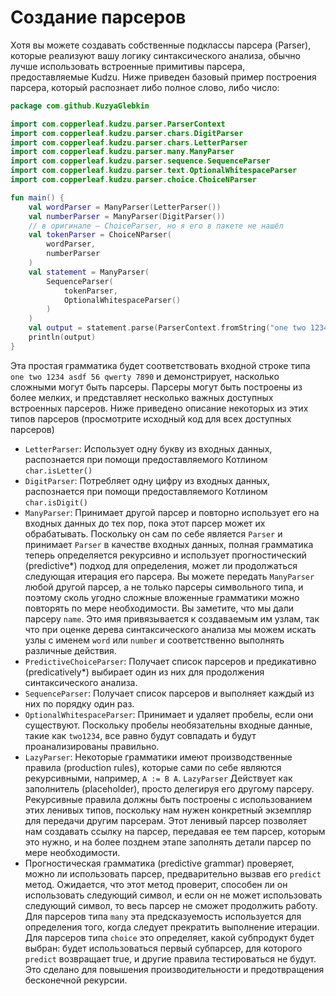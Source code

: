 # Создание парсеров

Хотя вы можете создавать собственные подклассы парсера (Parser), которые реализуют вашу логику синтаксического анализа, обычно лучше использовать встроенные примитивы парсера, предоставляемые Kudzu. Ниже приведен базовый пример построения парсера, который распознает либо полное слово, либо число:

```kotlin
package com.github.KuzyaGlebkin

import com.copperleaf.kudzu.parser.ParserContext
import com.copperleaf.kudzu.parser.chars.DigitParser
import com.copperleaf.kudzu.parser.chars.LetterParser
import com.copperleaf.kudzu.parser.many.ManyParser
import com.copperleaf.kudzu.parser.sequence.SequenceParser
import com.copperleaf.kudzu.parser.text.OptionalWhitespaceParser
import com.copperleaf.kudzu.parser.choice.ChoiceNParser

fun main() {
    val wordParser = ManyParser(LetterParser())
    val numberParser = ManyParser(DigitParser())
    // в оригинале — ChoiceParser, но я его в пакете не нашёл
    val tokenParser = ChoiceNParser(
        wordParser,
        numberParser
    )
    val statement = ManyParser(
        SequenceParser(
            tokenParser,
            OptionalWhitespaceParser()
        )
    )
    val output = statement.parse(ParserContext.fromString("one two 1234 asdf 56 qwerty 7890"))
    println(output)
}
```

Эта простая грамматика будет соответствовать входной строке типа `one two 1234 asdf 56 qwerty 7890` и демонстрирует, насколько сложными могут быть парсеры. Парсеры могут быть построены из более мелких, и представляет несколько важных доступных встроенных парсеров. Ниже приведено описание некоторых из этих типов парсеров (просмотрите исходный код для всех доступных парсеров)

+ `LetterParser`: Использует одну букву из входных данных, распознается при помощи предоставляемого Котлином `char.isLetter()`
+ `DigitParser`: Потребляет одну цифру из входных данных, распознается при помощи предоставляемого Котлином `char.isDigit()`
+ `ManyParser`: Принимает другой парсер и повторно использует его на входных данных до тех пор, пока этот парсер может их обрабатывать. Поскольку он сам по себе является `Parser` и принимает `Parser` в качестве входных данных, полная грамматика теперь определяется рекурсивно и использует прогностический (predictive*) подход для определения, может ли продолжаться следующая итерация его парсера. Вы можете передать `ManyParser` любой другой парсер, а не только парсеры символьного типа, и поэтому сколь угодно сложные вложенные грамматики можно повторять по мере необходимости. Вы заметите, что мы дали парсеру `name`. Это имя привязывается к создаваемым им узлам, так что при оценке дерева синтаксического анализа мы можем искать узлы с именем `word` или `number` и соответственно выполнять различные действия.
+ `PredictiveChoiceParser`: Получает список парсеров и предикативно (predicatively*) выбирает один из них для продолжения синтаксического анализа.
+ `SequenceParser`: Получает список парсеров и выполняет каждый из них по порядку один раз.
+ `OptionalWhitespaceParser`: Принимает и удаляет пробелы, если они существуют. Поскольку пробелы необязательны входные данные, такие как `two1234`, все равно будут совпадать и будут проанализированы правильно.
+ `LazyParser`: Некоторые грамматики имеют производственные правила (production rules), которые сами по себе являются рекурсивными, например, `A := B A`. `LazyParser` Действует как заполнитель (placeholder), просто делегируя его другому парсеру. Рекурсивные правила должны быть построены с использованием этих ленивых типов, поскольку нам нужен конкретный экземпляр для передачи другим парсерам. Этот ленивый парсер позволяет нам создавать ссылку на парсер, передавая ее тем парсер, которым это нужно, и на более позднем этапе заполнять детали парсер по мере необходимости.
+ Прогностическая грамматика (predictive grammar) проверяет, можно ли использовать парсер, предварительно вызвав его `predict` метод. Ожидается, что этот метод проверит, способен ли он использовать следующий символ, и если он не может использовать следующий символ, то весь парсер не сможет продолжить работу. Для парсеров типа `many` эта предсказуемость используется для определения того, когда следует прекратить выполнение итерации. Для парсеров типа `choice` это определяет, какой субпродукт будет выбран: будет использоваться первый субпарсер, для которого `predict` возвращает true, и другие правила тестироваться не будут. Это сделано для повышения производительности и предотвращения бесконечной рекурсии.

